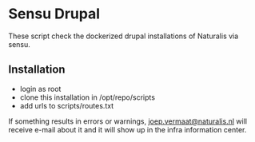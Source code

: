 # Sensu Drupal

These script check the dockerized drupal installations of Naturalis
via sensu.

## Installation

* login as root
* clone this installation in /opt/repo/scripts
* add urls to scripts/routes.txt

If something results in errors or warnings, joep.vermaat@naturalis.nl 
will receive e-mail about it and it will show up in the infra
information center.
